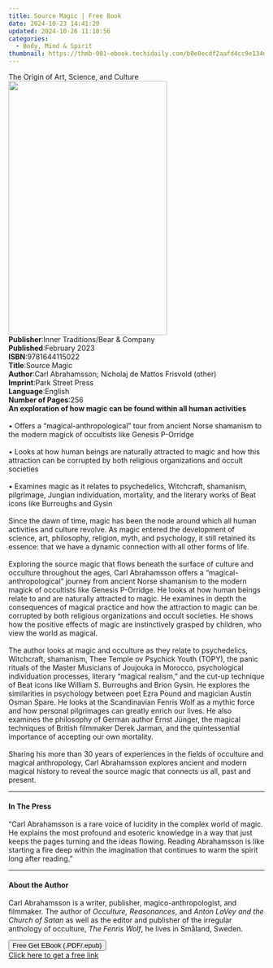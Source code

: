 ```yaml
---
title: Source Magic | Free Book
date: 2024-10-23 14:41:20
updated: 2024-10-26 11:10:56
categories:
  - Body, Mind & Spirit
thumbnail: https://thmb-001-ebook.techidaily.com/b0e8ecdf2aafd4cc9e134d65150440ff4ea7f358f87e071bc16264914bb4c0af.jpg
---
```

<main id="book-container">
  <div class="flex flex-col">
    <div class="book-brief flex-1 py-6 px-4 sm:p-6 md:py-10 md:px-8">
      <!-- brief-->
      <div class="book-brief-main">The Origin of Art, Science, and Culture</div>
    </div>
    <div
      class="book-meta-info flex-1 grid gap-4 col-start-1 col-end-3 row-start-1 sm:mb-6 sm:grid-cols-4 lg:gap-6 lg:col-start-2 lg:row-end-6 lg:row-span-6 lg:mb-0"
    >
      <div
        class="book-meta-info-left place-content-center mt-4 p-4 text-sm leading-6 col-start-2 col-span-2 dark:text-slate-400"
      >
        <img
          class="w-full h-500 object-cover rounded-lg sm:h-255 sm:col-span-2 lg:col-span-full"
          src="https://img-001-ebook.techidaily.com/e991dbf734d6fb71ac3a9808365b0c44214cfdc685d54596c95cef8d95eae791.jpg"
          alt=""
          width="312"
          height="500"
        />
      </div>
      <div
        class="book-meta-info-right mt-2 col-start-1 row-start-2 col-span-3 self-center"
      >
        <!-- meta data  -->
        <div class="flex flex-col px-4 md:px-8">
          <div class="flex-1">
            <strong>Publisher</strong>:<span class="px-2"
              >Inner Traditions/Bear &amp; Company</span
            >
          </div>
          <div class="flex-1">
            <strong>Published</strong>:<span class="px-2">February 2023</span>
          </div>
          <div class="flex-1">
            <strong>ISBN</strong>:<span class="px-2">9781644115022</span>
          </div>
          <div class="flex-1">
            <strong>Title</strong>:<span class="px-2">Source Magic</span>
          </div>
          <div class="flex-1">
            <strong>Author</strong>:<span class="px-2"
              >Carl Abrahamsson; Nicholaj de Mattos Frisvold (other)</span
            >
          </div>
          <div class="flex-1">
            <strong>Imprint</strong>:<span class="px-2">Park Street Press</span>
          </div>
          <div class="flex-1">
            <strong>Language</strong>:<span class="px-2">English</span>
          </div>
          <div class="flex-1">
            <strong>Number of Pages</strong>:<span class="px-2">256</span>
          </div>
        </div>
      </div>
    </div>
    <div class="book-description flex-1 py-6 px-4 sm:p-6 md:py-10 md:px-8">
      <div class="book-description-main">
        <div accordion-content="" id="description">
          <b
            >An exploration of how magic can be found within all human
            activities</b
          ><br /><br />• Offers a “magical-anthropological” tour from ancient
          Norse shamanism to the modern magick of occultists like Genesis
          P-Orridge<br /><br />• Looks at how human beings are naturally
          attracted to magic and how this attraction can be corrupted by both
          religious organizations and occult societies<br /><br />• Examines
          magic as it relates to psychedelics, Witchcraft, shamanism,
          pilgrimage, Jungian individuation, mortality, and the literary works
          of Beat icons like Burroughs and Gysin<br /><br />Since the dawn of
          time, magic has been the node around which all human activities and
          culture revolve. As magic entered the development of science, art,
          philosophy, religion, myth, and psychology, it still retained its
          essence: that we have a dynamic connection with all other forms of
          life. <br /><br />Exploring the source magic that flows beneath the
          surface of culture and occulture throughout the ages, Carl Abrahamsson
          offers a “magical-anthropological” journey from ancient Norse
          shamanism to the modern magick of occultists like Genesis P-Orridge.
          He looks at how human beings relate to and are naturally attracted to
          magic. He examines in depth the consequences of magical practice and
          how the attraction to magic can be corrupted by both religious
          organizations and occult societies. He shows how the positive effects
          of magic are instinctively grasped by children, who view the world as
          magical. <br /><br />The author looks at magic and occulture as they
          relate to psychedelics, Witchcraft, shamanism, Thee Temple ov Psychick
          Youth (TOPY), the panic rituals of the Master Musicians of Joujouka in
          Morocco, psychological individuation processes, literary “magical
          realism,” and the cut-up technique of Beat icons like William S.
          Burroughs and Brion Gysin. He explores the similarities in psychology
          between poet Ezra Pound and magician Austin Osman Spare. He looks at
          the Scandinavian Fenris Wolf as a mythic force and how personal
          pilgrimages can greatly enrich our lives. He also examines the
          philosophy of German author Ernst Jünger, the magical techniques of
          British filmmaker Derek Jarman, and the quintessential importance of
          accepting our own mortality. <br /><br />Sharing his more than 30
          years of experiences in the fields of occulture and magical
          anthropology, Carl Abrahamsson explores ancient and modern magical
          history to reveal the source magic that connects us all, past and
          present.
        </div>
        <div class="accordion-fader"></div>
      </div>
    </div>
    <div class="book-excerpts flex-1 py-6 px-4 sm:p-6 md:py-10 md:px-8">
      <!-- excerpts-->
      <div class="book-excerpts-main">
        <hr />
        <h4 class="placeholder placeholder-heading">
          <span>In The Press</span>
        </h4>
        <p>
          “Carl Abrahamsson is a rare voice of lucidity in the complex world of
          magic. He explains the most profound and esoteric knowledge in a way
          that just keeps the pages turning and the ideas flowing. Reading
          Abrahamsson is like starting a fire deep within the imagination that
          continues to warm the spirit long after reading.”
        </p>
      </div>
    </div>
    <div class="book-about-author flex-1 py-6 px-4 sm:p-6 md:py-10 md:px-8">
      <!-- about author-->
      <div class="book-main-author-main">
        <hr />
        <h4 class="placeholder placeholder-heading">
          <span>About the Author</span>
        </h4>
        <p>
          Carl Abrahamsson is a writer, publisher, magico-anthropologist, and
          filmmaker. The author of <i>Occulture, Reasonances</i>, and
          <i>Anton LaVey and the Church of Satan</i> as well as the editor and
          publisher of the irregular anthology of occulture,
          <i>The Fenris Wolf</i>, he lives in Småland, Sweden.
        </p>
      </div>
    </div>
    <div class="book-free-get flex-1 py-6 px-4 sm:p-6 md:py-10 md:px-8">
      <button
        id="btn-free-get"
        class="bg-blue-500 hover:bg-blue-700 text-white font-bold py-2 px-4 rounded"
      >
        Free Get EBook (.PDF/.epub)
      </button>
      <div id="countdown-display" class="px-2 text-lg mt-2"></div>
      <a
        id="free-link"
        class="hidden bg-blue-500 hover:bg-blue-700 text-white font-bold py-2 px-4 rounded"
        href="https://www.ebooks.com/en-us/book/210528014/source-magic/carl-abrahamsson/"
        target="_blank"
        >Click here to get a free link</a
      >
    </div>
    <script>
      let countdownTime = 0;
      let countdownInterval = null;
      document
        .getElementById('btn-free-get')
        .addEventListener('click', startCountdown);
      function startCountdown() {
        countdownTime = new Date().getTime() + 60000 * 3;
        countdownInterval = setInterval(updateCountdown, 1000);
        document.getElementById('btn-free-get').disabled = true;
        document
          .getElementById('btn-free-get')
          .classList.add('bg-gray-500', 'cursor-not-allowed');
      }
      function updateCountdown() {
        let currentTime = new Date().getTime();
        let timeLeft = countdownTime - currentTime;
        let secondsLeft = Math.floor(timeLeft / 1000);
        document.getElementById('countdown-display').innerHTML =
          `Remaining time: ${secondsLeft} seconds.`;
        if (secondsLeft <= 0) {
          clearInterval(countdownInterval);
          document.getElementById('btn-free-get').classList.add('hidden');
          document.getElementById('free-link').classList.remove('hidden');
          document.getElementById('countdown-display').innerHTML = '';
        }
      }
    </script>
  </div>
</main>
